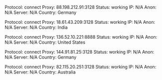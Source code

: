 Protocol: connect
Proxy: 88.198.212.91:3128
Status: working
IP: N/A
Anon: N/A
Server: N/A
Country: Germany

Protocol: connect
Proxy: 18.61.43.209:3128
Status: working
IP: N/A
Anon: N/A
Server: N/A
Country: India

Protocol: connect
Proxy: 136.52.10.221:8888
Status: working
IP: N/A
Anon: N/A
Server: N/A
Country: United States

Protocol: connect
Proxy: 144.91.81.25:3128
Status: working
IP: N/A
Anon: N/A
Server: N/A
Country: Germany

Protocol: connect
Proxy: 82.115.20.251:3128
Status: working
IP: N/A
Anon: N/A
Server: N/A
Country: Australia

